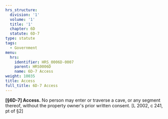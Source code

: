 ```yaml
---
hrs_structure:
  division: '1'
  volume: '1'
  title: '1'
  chapter: 6D
  statute: 6D-7
type: statute
tags:
  - Government
menu:
  hrs:
    identifier: HRS_0006D-0007
    parent: HRS0006D
    name: 6D-7 Access
weight: 10035
title: Access
full_title: 6D-7 Access
---
```

**[§6D-7] Access.** No person may enter or traverse a cave, or any segment thereof, without the property owner's prior written consent. [L 2002, c 241, pt of §2]
